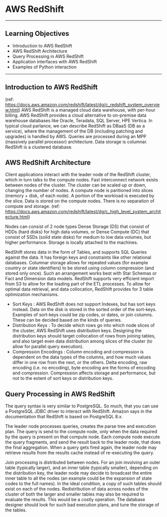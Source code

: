 # AWS RedShift
---
## Learning Objectives
* Introduction to AWS RedShift
* AWS RedShift Architecture
* Query Processing in AWS RedShift
* Application interfaces with AWS RedShift
* Examples of Python interaction
---
## Introduction to AWS RedShift
(ref: https://docs.aws.amazon.com/redshift/latest/dg/c_redshift_system_overview.html)
AWS RedShift is a managed cloud data warehouse, with per-hour billing. AWS RedShift provides a cloud alternative to on-premise data warehouse databases like Oracle, Teradata, SQL Server, HPE Vertica. In typical cloud parlance, we can describe RedShift as DBaaS (DB as a service), where the management of the DB (including patching and upgrades) is handled by AWS.
Queries are processed during an MPP (massively parallel processor) architecture. Data storage is columnar. RedShift is a clustered database.

## AWS RedShift Architecture

Client applications interact with the leader node of the RedShift cluster, which in turn talks to the compute nodes. Fast interconnect network exists between nodes of the cluster. The cluster can be scaled up or down, changing the number of nodes.
A compute node is paritioned into slices (memory + disk, of each node). A portion of the workload is executed by the slice. Data is stored on the compute nodes. There is no separation of compute and storage.
(ref: https://docs.aws.amazon.com/redshift/latest/dg/c_high_level_system_architecture.html)

Nodes can consist of 2 node types Dense Storage (DS) that consist of HDDs (hard disks) for high data volumes, or Dense Compute (DC) that consist of SSDs (solid state disks) for medium to low data volumes, but higher performance. Storage is locally attached to the machines. 

RedShift stores data in the form of Tables, and supports SQL Queries against the data. It has foreign keys and constraints like other relational databases. Columnar storage allows for repeated values (for example country or state identifiers) to be stored using column compression (and stored only once). Such an arrangement works best with Star Schemas or Fact and Dimension data models. 
RedShift supports very efficient import from S3 to allow for the loading part of the ETL processes. 
To allow for optimal data retrieval, and data collocation, RedShift provides for 3 table optimization mechanisms.
* Sort Keys : AWS RedShift does not support Indexes, but has sort keys instead. Data on the disk is stored in the sorted order of the sort-keys. Examples of sort-keys could be zip codes, or dates, or join columns. These can be decided based on the kinds of queries.
* Distribution Keys : To decide which rows go into which node slices of the cluster, AWS RedShift uses distribution keys. Designing the distribution keys should target collocation of rows from joining tables, and also target even data distribution among slices of the cluster (to allow for parallel query execution).
* Compression Encodings : Column encoding and compression is dependent on the data types of the columns, and how much values differ in one row from the next, or the others. Delta encoding, raw encoding (i.e. no encoding), byte encoding are the forms of encoding and compression. Compression affects storage and performance, but not to the extent of sort keys or distribution keys.

## Query Processing in AWS RedShift
The query syntax is very similar to PostgreSQL. So much, that you can use a PostgreSQL JDBC driver to interact with RedShift. Amazon says in the documentation that RedShift is based on PostgreSQL 8.x. 

The leader node processes queries, creates the parse tree and execution plan. The query is send to the compute node, only when the data required by the query is present on that compute node. Each compute node execute the query fragments, and send the result back to the leader node, that does the final aggregation.
When a query gets fired again, the leader node may retrieve results from the results cache instead of re-executing the query.

Join processing is distributed between nodes. For an join involving an outer table (typically larger), and an inner table (typically smaller), depending on the distribution key, the leader node may decide to broadcast the entire inner table to all the nodes (an example could be the expansion of state codes to the full names). In the ideal condition, a copy of such tables should exist on each of the nodes. Redistribution of data across nodes of the cluster of both the larger and smaller tables may also be required to evaluate the results. This would be a costly operation. The database designer should look for such bad execution plans, and tune the storage of the tables.


